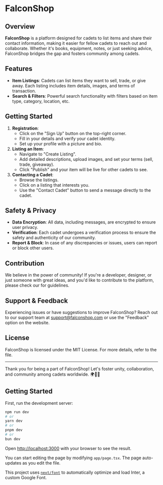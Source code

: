 # FalconShop

## Overview
**FalconShop** is a platform designed for cadets to list items and share their contact information, making it easier for fellow cadets to reach out and collaborate. Whether it's books, equipment, notes, or just seeking advice, FalconShop bridges the gap and fosters community among cadets.

## Features
- **Item Listings**: Cadets can list items they want to sell, trade, or give away. Each listing includes item details, images, and terms of transaction.
- **Search & Filters**: Powerful search functionality with filters based on item type, category, location, etc.

## Getting Started

1. **Registration**:
    - Click on the "Sign Up" button on the top-right corner.
    - Fill in your details and verify your cadet identity.
    - Set up your profile with a picture and bio.
2. **Listing an Item**:
    - Navigate to "Create Listing".
    - Add detailed descriptions, upload images, and set your terms (sell, trade, giveaway).
    - Click "Publish" and your item will be live for other cadets to see.
3. **Contacting a Cadet**:
    - Browse the listings.
    - Click on a listing that interests you.
    - Use the "Contact Cadet" button to send a message directly to the cadet.

## Safety & Privacy
- **Data Encryption**: All data, including messages, are encrypted to ensure user privacy.
- **Verification**: Each cadet undergoes a verification process to ensure the safety and authenticity of our community.
- **Report & Block**: In case of any discrepancies or issues, users can report or block other users.

## Contribution
We believe in the power of community! If you're a developer, designer, or just someone with great ideas, and you'd like to contribute to the platform, please check our for guidelines.

## Support & Feedback
Experiencing issues or have suggestions to improve FalconShop? Reach out to our support team at [support@falconshop.com](mailto:support@falconshop.com) or use the "Feedback" option on the website.

## License
FalconShop is licensed under the MIT License. For more details, refer to the  file.

---

Thank you for being a part of FalconShop! Let's foster unity, collaboration, and community among cadets worldwide. 🌍💼🤝

## Getting Started

First, run the development server:

```bash
npm run dev
# or
yarn dev
# or
pnpm dev
# or
bun dev
```

Open [http://localhost:3000](http://localhost:3000) with your browser to see the result.

You can start editing the page by modifying `app/page.tsx`. The page auto-updates as you edit the file.

This project uses [`next/font`](https://nextjs.org/docs/basic-features/font-optimization) to automatically optimize and load Inter, a custom Google Font.

